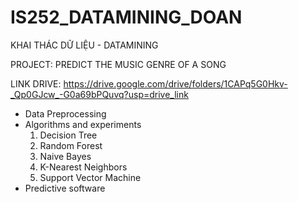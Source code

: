 # IS252_DATAMINING_DOAN
KHAI THÁC DỮ LIỆU - DATAMINING 

PROJECT: PREDICT THE MUSIC GENRE OF A SONG 

LINK DRIVE: https://drive.google.com/drive/folders/1CAPq5G0Hkv-_Qp0GJcw_-G0a69bPQuvq?usp=drive_link
- Data Preprocessing
- Algorithms and experiments
  1. Decision Tree
  2. Random Forest
  3. Naive Bayes
  4. K-Nearest Neighbors
  5. Support Vector Machine
- Predictive software

